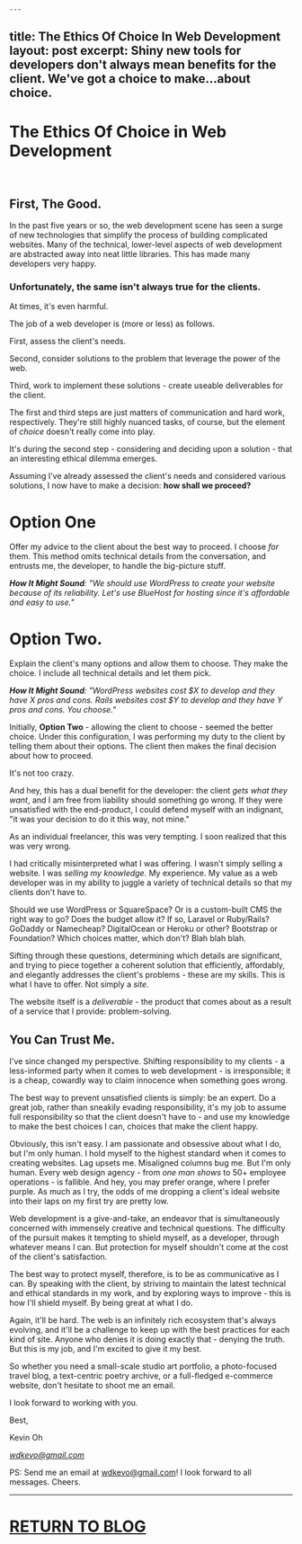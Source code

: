	---
title: The Ethics Of Choice In Web Development
layout: post
excerpt: Shiny new tools for developers don't always mean benefits for the client. We've got a choice to make...about choice.
---

# The Ethics Of Choice in Web Development
<br>

## First, The Good.
In the past five years or so, the web development scene has seen a surge of new technologies that simplify the process of building complicated websites. Many of the technical, lower-level aspects of web development are abstracted away into neat little libraries. This has made many developers very happy. 

### Unfortunately, the same isn't always true for the clients.

At times, it's even harmful. 

The job of a web developer is (more or less) as follows. 

First, assess the client's needs. 

Second, consider solutions to the problem that leverage the power of the web. 

Third, work to implement these solutions - create useable deliverables for the client. 

The first and third steps are just matters of communication and hard work, respectively. They're still highly nuanced tasks, of course, but the element of *choice* doesn't really come into play.

It's during the second step - considering and deciding upon a solution - that an interesting ethical dilemma emerges. 

Assuming I've already assessed the client's needs and considered various solutions, I now have to make a decision: **how shall we proceed?**

# Option One
Offer my advice to the client about the best way to proceed. I choose *for* them. This method omits technical details from the conversation, and entrusts me, the developer, to handle the big-picture stuff.

***How It Might Sound**: "We should use WordPress to create your website because of its reliability. Let's use BlueHost for hosting since it's affordable and easy to use."*

# Option Two.
Explain the client's many options and allow them to choose. They make the choice. I include all technical details and let them pick.

***How It Might Sound**: "WordPress websites cost $X to develop and they have X pros and cons. Rails websites cost $Y to develop and they have Y pros and cons. You choose."*

Initially, **Option Two** - allowing the client to choose - seemed the better choice. Under this configuration, I was performing my duty to the client by telling them about their options. The client then makes the final decision about how to proceed. 

It's not too crazy. 

And hey, this has a dual benefit for the developer: the client *gets what they want*, and I am free from liability should something go wrong. If they were unsatisfied with the end-product, I could defend myself with an indignant, "it was your decision to do it this way, not mine."

As an individual freelancer, this was very tempting. I soon realized that this was very wrong.

I had critically misinterpreted what I was offering. I wasn't simply selling a website. I was *selling my knowledge.* My experience. My value as a web developer was in my ability to juggle a variety of technical details so that my clients don't have to.

Should we use WordPress or SquareSpace? Or is a custom-built CMS the right way to go? Does the budget allow it? If so, Laravel or Ruby/Rails? GoDaddy or Namecheap? DigitalOcean or Heroku or other? Bootstrap or Foundation? Which choices matter, which don't? Blah blah blah.

Sifting through these questions, determining which details are significant, and trying to piece together a coherent solution that efficiently, affordably, and elegantly addresses the client's problems - these are my skills. This is what I have to offer. Not simply a *site*.

The website itself is a *deliverable* - the product that comes about as a result of a service that I provide: problem-solving.

## You Can Trust Me.

I've since changed my perspective. Shifting responsibility to my clients - a less-informed party when it comes to web development - is irresponsible; it is a cheap, cowardly way to claim innocence when something goes wrong. 

The best way to prevent unsatisfied clients is simply: be an expert. Do a great job, rather than sneakily evading responsibility, it's my job to assume full responsibility so that the client doesn't have to - and use my knowledge to make the best choices I can, choices that make the client happy. 

Obviously, this isn't easy. I am passionate and obsessive about what I do, but I'm only human. I hold myself to the highest standard when it comes to creating websites. Lag upsets me. Misaligned columns bug me. But I'm only human. Every web design agency - from *one man shows* to 50+ employee operations - is fallible. And hey, you may prefer orange, where I prefer purple. As much as I try, the odds of me dropping a client's ideal website into their laps on my first try are pretty low. 

Web development is a give-and-take, an endeavor that is simultaneously concerned with immensely creative and technical questions. The difficulty of the pursuit makes it tempting to shield myself, as a developer, through whatever means I can. But protection for myself shouldn't come at the cost of the client's satisfaction.

The best way to protect myself, therefore, is to be as communicative as I can. By speaking with the client, by striving to maintain the latest technical and ethical standards in my work, and by exploring ways to improve - this is how I'll shield myself. By being great at what I do.

Again, it'll be hard. The web is an infinitely rich ecosystem that's always evolving, and it'll be a challenge to keep up with the best practices for each kind of site. Anyone who denies it is doing exactly that - denying the truth. But this is my job, and I'm excited to give it my best.

So whether you need a small-scale studio art portfolio, a photo-focused travel blog, a text-centric poetry archive, or a full-fledged e-commerce website, don't hesitate to shoot me an email.

I look forward to working with you.

Best,

Kevin Oh

*wdkevo@gmail.com*

PS: Send me an email at wdkevo@gmail.com! I look forward to all messages. Cheers.


*****

# <a class="btn btn-large" href="../../../../blog">RETURN TO BLOG</a>
<br><br>